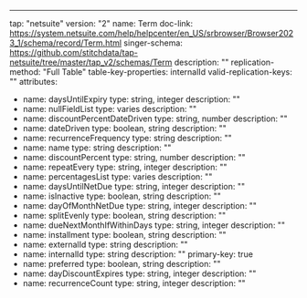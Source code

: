 ---
tap: "netsuite"
version: "2"
name: Term
doc-link: https://system.netsuite.com/help/helpcenter/en_US/srbrowser/Browser2023_1/schema/record/Term.html
singer-schema: https://github.com/stitchdata/tap-netsuite/tree/master/tap_v2/schemas/Term
description: ""
replication-method: "Full Table"
table-key-properties: internalId
valid-replication-keys: ""
attributes:
- name: daysUntilExpiry
  type: string, integer
  description: ""
- name: nullFieldList
  type: varies
  description: ""
- name: discountPercentDateDriven
  type: string, number
  description: ""
- name: dateDriven
  type: boolean, string
  description: ""
- name: recurrenceFrequency
  type: string
  description: ""
- name: name
  type: string
  description: ""
- name: discountPercent
  type: string, number
  description: ""
- name: repeatEvery
  type: string, integer
  description: ""
- name: percentagesList
  type: varies
  description: ""
- name: daysUntilNetDue
  type: string, integer
  description: ""
- name: isInactive
  type: boolean, string
  description: ""
- name: dayOfMonthNetDue
  type: string, integer
  description: ""
- name: splitEvenly
  type: boolean, string
  description: ""
- name: dueNextMonthIfWithinDays
  type: string, integer
  description: ""
- name: installment
  type: boolean, string
  description: ""
- name: externalId
  type: string
  description: ""
- name: internalId
  type: string
  description: ""
  primary-key: true
- name: preferred
  type: boolean, string
  description: ""
- name: dayDiscountExpires
  type: string, integer
  description: ""
- name: recurrenceCount
  type: string, integer
  description: ""
